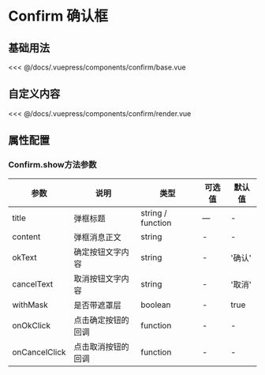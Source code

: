 # Confirm 确认框

## 基础用法
<source-block>
  <confirm-base />
  <<< @/docs/.vuepress/components/confirm/base.vue
</source-block>

## 自定义内容
<source-block>
  <confirm-render />
  <<< @/docs/.vuepress/components/confirm/render.vue
</source-block>

## 属性配置
### Confirm.show方法参数
| 参数 | 说明    | 类型 | 可选值  | 默认值   |
|---------- |-------- |---------- |-------------  |-------- |
| title| 弹框标题   | string / function  |    —    |  -  |
| content| 弹框消息正文	   | string    |  -  |    -    |
| okText | 确定按钮文字内容 | string |  -  | '确认' |
| cancelText |  取消按钮文字内容 | string |  -  | '取消' |
| withMask  | 是否带遮罩层  |  boolean  |  -  |  true  |
| onOkClick | 点击确定按钮的回调  | function |  -  |  -  |
| onCancelClick | 点击取消按钮的回调  | function |  -  |  -  |
